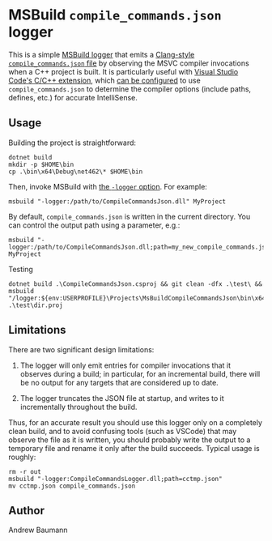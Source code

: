 # MSBuild `compile_commands.json` logger

This is a simple
[MSBuild logger](https://docs.microsoft.com/en-us/visualstudio/msbuild/build-loggers)
that emits a
[Clang-style `compile_commands.json` file](https://clang.llvm.org/docs/JSONCompilationDatabase.html)
by observing the MSVC compiler invocations when a C++ project is built. It is particularly useful
with [Visual Studio Code's C/C++ extension](https://code.visualstudio.com/docs/cpp/), which
[can be configured](https://code.visualstudio.com/docs/cpp/c-cpp-properties-schema-reference#_configuration-properties)
to use `compile_commands.json` to determine the compiler options (include paths,
defines, etc.) for accurate IntelliSense.

## Usage

Building the project is straightforward:

```shell
dotnet build
mkdir -p $HOME\bin
cp .\bin\x64\Debug\net462\* $HOME\bin
```

Then, invoke MSBuild with [the `-logger` option](https://docs.microsoft.com/en-us/visualstudio/msbuild/msbuild-command-line-reference).
For example:

```shell
msbuild "-logger:/path/to/CompileCommandsJson.dll" MyProject
```

By default, `compile_commands.json` is written in the current directory. You can
control the output path using a parameter, e.g.:

```shell
msbuild "-logger:/path/to/CompileCommandsJson.dll;path=my_new_compile_commands.json" MyProject
```

Testing

```shell
dotnet build .\CompileCommandsJson.csproj && git clean -dfx .\test\ && msbuild "/logger:${env:USERPROFILE}\Projects\MsBuildCompileCommandsJson\bin\x64\Debug\net462\CompileCommandsJson.dll" .\test\dir.proj
```

## Limitations

There are two significant design limitations:

 1. The logger will only emit entries for compiler invocations that it observes
    during a build; in particular, for an incremental build, there will be no
    output for any targets that are considered up to date.

 2. The logger truncates the JSON file at startup, and writes to it
    incrementally throughout the build.

Thus, for an accurate result you should use this logger only on a completely
clean build, and to avoid confusing tools (such as VSCode) that may observe the
file as it is written, you should probably write the output to a temporary file
and rename it only after the build succeeds. Typical usage is roughly:

```shell
rm -r out
msbuild "-logger:CompileCommandsLogger.dll;path=cctmp.json"
mv cctmp.json compile_commands.json
```

## Author

 Andrew Baumann
